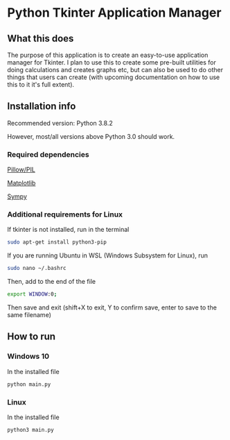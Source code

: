 # Python Tkinter Application Manager

## What this does

The purpose of this application is to create an
easy-to-use application manager for Tkinter. I plan to
use this to create some pre-built utilities for doing
calculations and creates graphs etc, but can also be
used to do other things that users can create (with
upcoming documentation on how to use this to it it's
full extent).

## Installation info

Recommended version: Python 3.8.2

However, most/all versions above Python 3.0 should work.

### Required dependencies

[Pillow/PIL](https://pillow.readthedocs.io/en/stable/installation.html)

[Matplotlib](https://matplotlib.org/3.1.1/users/installing.html)

[Sympy](https://docs.sympy.org/latest/install.html)

### Additional requirements for Linux

If tkinter is not installed, run in the terminal
```bash
sudo apt-get install python3-pip
```

If you are running Ubuntu in WSL (Windows Subsystem for Linux), run
```bash
sudo nano ~/.bashrc
```
Then, add to the end of the file
```bash
export WINDOW:0;
```
Then save and exit (shift+X to exit, Y to confirm save, enter to save to the same filename)

## How to run

### Windows 10

In the installed file
```bash
python main.py
```

### Linux

In the installed file
```bash
python3 main.py
```
